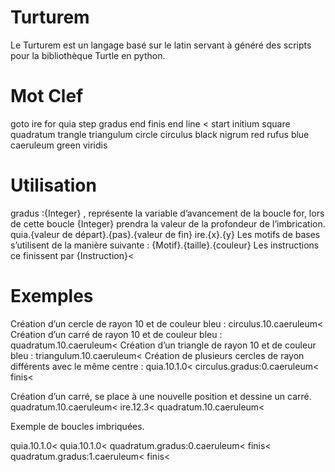 Turturem
========

Le Turturem est un langage basé sur le latin servant à généré des scripts pour la bibliothèque Turtle en python.

Mot Clef
========
goto	ire
for	quia
step	gradus
end	finis
end line	<
start	initium
square	quadratum
trangle	triangulum
circle	circulus
black	nigrum
red	rufus
blue	caeruleum
green	viridis

Utilisation
========
gradus :{Integer} , représente la variable d’avancement de la boucle for, lors de cette boucle {Integer} prendra la valeur de la profondeur de l’imbrication. 
quia.{valeur de départ}.{pas}.{valeur de fin}
ire.{x}.{y}
Les motifs de bases s’utilisent de la manière suivante :
	{Motif}.{taille}.{couleur}
Les instructions ce finissent par 
	{Instruction}<




Exemples
========
Création d’un cercle de rayon 10 et de couleur bleu :
circulus.10.caeruleum<
Création d’un carré de rayon 10 et de couleur bleu :
	quadratum.10.caeruleum<
Création d’un triangle de rayon 10 et de couleur bleu :
triangulum.10.caeruleum<
Création de plusieurs cercles de rayon différents avec le même centre :
	quia.10.1.0<
	circulus.gradus:0.caeruleum<
	finis<

Création d’un carré, se place à une nouvelle position et dessine un carré.
quadratum.10.caeruleum<
	ire.12.3<
	quadratum.10.caeruleum<

Exemple de boucles imbriquées.

quia.10.1.0<
	quia.10.1.0<
	quadratum.gradus:0.caeruleum<
	finis<
	quadratum.gradus:1.caeruleum<
	finis<
